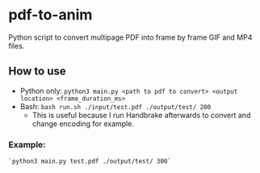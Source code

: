 # pdf-to-anim
Python script to convert multipage PDF into frame by frame GIF and MP4 files. 

## How to use
- Python only: `python3 main.py <path to pdf to convert> <output location> <frame_duration_ms>`
- Bash: `bash run.sh ./input/test.pdf ./output/test/ 200`
  - This is useful because I run Handbrake afterwards to convert and change encoding for example.

    
### Example:
    `python3 main.py test.pdf ./output/test/ 300`

